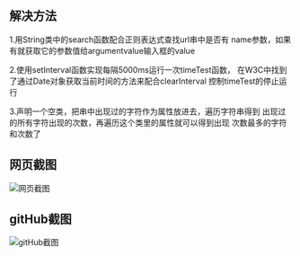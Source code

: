 ## 解决方法
1.用String类中的search函数配合正则表达式查找url串中是否有
name参数，如果有就获取它的参数值给argumentvalue输入框的value

2.使用setInterval函数实现每隔5000ms运行一次timeTest函数，
在W3C中找到了通过Date对象获取当前时间的方法来配合clearInterval
控制timeTest的停止运行

3.声明一个空类，把串中出现过的字符作为属性放进去，遍历字符串得到
出现过的所有字符出现的次数，再遍历这个类里的属性就可以得到出现
次数最多的字符和次数了

## 网页截图
![网页截图](https://ftp.bmp.ovh/imgs/2020/04/afb328fc91f78513.png)
## gitHub截图
![gitHub截图](https://s1.ax1x.com/2020/04/24/J0P5PH.png)

